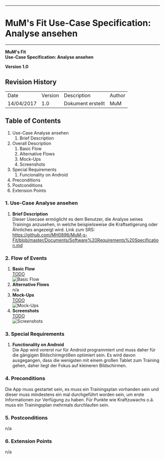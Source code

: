 -------------
# MuM's Fit Use-Case Specification: Analyse ansehen #
-------------
**MuM's Fit**  
**Use-Case Specification: Analyse ansehen**

**Version 1.0**

## Revision History ##
<table>
<tr><td>Date</td><td>Version</td><td>Description</td><td>Author</td></tr>
<tr><td>14/04/2017</td><td>1.0</td><td>Dokument erstellt</td><td>MuM</td></tr>
</table>

## Table of Contents ##
1. Use-Case Analyse ansehen
	1. Brief Description
2. Overall Description
	1. Basic Flow
	2. Alternative Flows
	4. Mock-Ups
	5. Screenshots
3. Special Requirements
	1. Funcionality on Android
4. Preconditions
5. Postconditions
6. Extension Points

### 1. Use-Case Analyse ansehen ###
1. **Brief Description**  
Dieser Usecase ermöglicht es dem Benutzer, die Analyse seines Trainings anzusehen, in welche beispielsweise die Kraftsetigerung oder Ähnliches angezeigt wird.
	Link zum SRS:   
	<a href="https://github.com/MH0896/MuM-s-Fit/blob/master/Documents/Software%20Requirements%20Specification.md">https://github.com/MH0896/MuM-s-Fit/blob/master/Documents/Software%20Requirements%20Specification.md</a>

### 2. Flow of Events ###
1. **Basic Flow**  
<a href="TODO">TODO</a>  
![Basic Flow](TODO "Basic Flow")
2. **Alternative Flows**  
n/a
3. **Mock-Ups**  
<a href="TODO">TODO</a>  
![Mock-Ups](TODO "Mock-Ups")
4. **Screenshots**  
<a href="TODO">TODO</a>  
![Screenshots](TODO "Screenshots")

### 3. Special Requirements ###
1. **Functionality on Android**  
Die App wird vorerst nur für Android programmiert und muss daher für die gängigen Bildschirmgrößen optimiert sein. Es wird davon ausgegangen, dass die wenigsten mit einem großen Tablet zum Training gehen, daher liegt der Fokus auf kleineren Bildschirmen.

### 4. Preconditions ###
Die App muss gestartet sein, es muss ein Trainingsplan vorhanden sein und dieser muss mindestens ein mal durchgeführt worden sein, um erste Informationen zur Verfügung zu haben. Für Punkte wie Kraftzuwachs o.ä. muss ein Trainingsplan mehrmals durchlaufen sein.

### 5. Postconditions ###
n/a

### 6. Extension Points ###
n/a